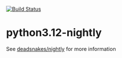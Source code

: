 [![Build Status](https://github.com/deadsnakes/python3.12-nightly/workflows/main/badge.svg)](https://github.com/deadsnakes/python3.12-nightly/actions)

python3.12-nightly
=================

See [deadsnakes/nightly] for more information

[deadsnakes/nightly]: https://github.com/deadsnakes/nightly
